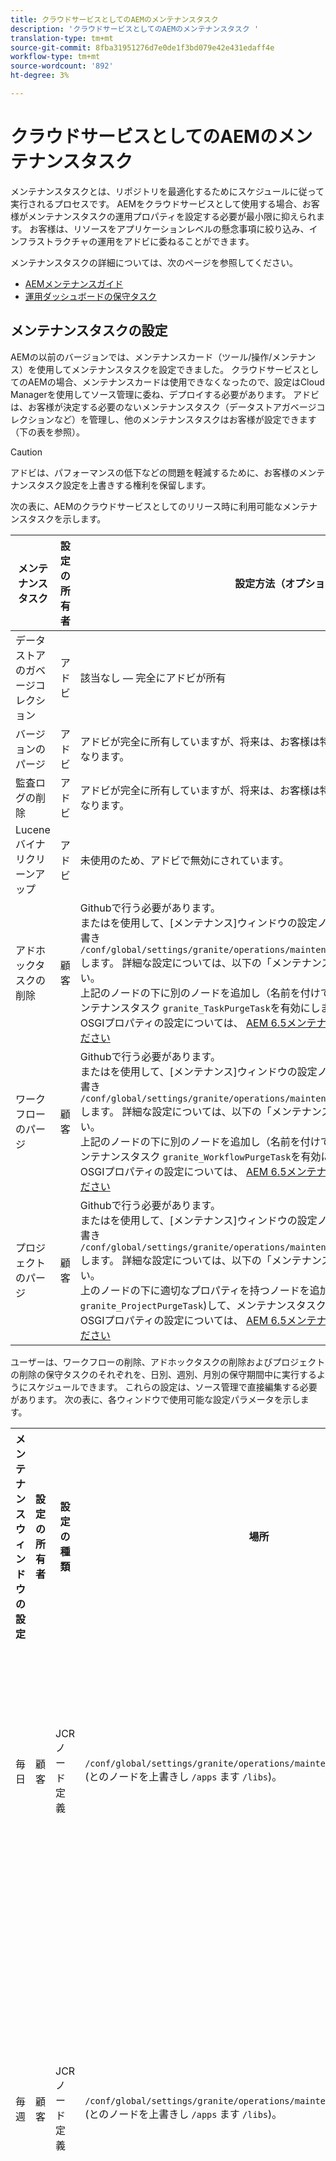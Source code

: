 ```yaml
---
title: クラウドサービスとしてのAEMのメンテナンスタスク
description: 'クラウドサービスとしてのAEMのメンテナンスタスク '
translation-type: tm+mt
source-git-commit: 8fba31951276d7e0de1f3bd079e42e431edaff4e
workflow-type: tm+mt
source-wordcount: '892'
ht-degree: 3%

---
```



# クラウドサービスとしてのAEMのメンテナンスタスク

メンテナンスタスクとは、リポジトリを最適化するためにスケジュールに従って実行されるプロセスです。 AEMをクラウドサービスとして使用する場合、お客様がメンテナンスタスクの運用プロパティを設定する必要が最小限に抑えられます。 お客様は、リソースをアプリケーションレベルの懸念事項に絞り込み、インフラストラクチャの運用をアドビに委ねることができます。

メンテナンスタスクの詳細については、次のページを参照してください。

* [AEMメンテナンスガイド](https://helpx.adobe.com/experience-manager/kb/AEM6-Maintenance-Guide.html)
* [運用ダッシュボードの保守タスク](https://helpx.adobe.com/experience-manager/6-5/sites/administering/using/operations-dashboard.html#AutomatedMaintenanceTasks)

## メンテナンスタスクの設定

AEMの以前のバージョンでは、メンテナンスカード（ツール/操作/メンテナンス）を使用してメンテナンスタスクを設定できました。 クラウドサービスとしてのAEMの場合、メンテナンスカードは使用できなくなったので、設定はCloud Managerを使用してソース管理に委ね、デプロイする必要があります。 アドビは、お客様が決定する必要のないメンテナンスタスク（データストアガベージコレクションなど）を管理し、他のメンテナンスタスクはお客様が設定できます（下の表を参照）。

>[!CAUTION]
>
>アドビは、パフォーマンスの低下などの問題を軽減するために、お客様のメンテナンスタスク設定を上書きする権利を保留します。

次の表に、AEMのクラウドサービスとしてのリリース時に利用可能なメンテナンスタスクを示します。

| メンテナンスタスク | 設定の所有者 | 設定方法（オプション） |
|---|---|---|
| データストアのガベージコレクション | アドビ | 該当なし — 完全にアドビが所有 |
| バージョンのパージ | アドビ | アドビが完全に所有していますが、将来は、お客様は特定のパラメーターを設定できるようになります。 |
| 監査ログの削除 | アドビ | アドビが完全に所有していますが、将来は、お客様は特定のパラメーターを設定できるようになります。 |
| Lucene バイナリクリーンアップ | アドビ | 未使用のため、アドビで無効にされています。 |
| アドホックタスクの削除 | 顧客 | Githubで行う必要があります。 <br> またはを使用して、[メンテナンス]ウィンドウの設定ノード `/libs` を[および] `/apps` の下に上書き `/conf/global/settings/granite/operations/maintenance/granite_weekly``granite_daily`します。 詳細な設定については、以下の「メンテナンスウィンドウ」の表を参照してください。 <br> 上記のノードの下に別のノードを追加し（名前を付けて）、適切なプロパティを追加して、メンテナンスタスク `granite_TaskPurgeTask`を有効にします。 <br> OSGIプロパティの設定については、 [AEM 6.5メンテナンスタスクドキュメントを参照してください](https://helpx.adobe.com/experience-manager/kb/AEM6-Maintenance-Guide.html) |
| ワークフローのパージ | 顧客 | Githubで行う必要があります。 <br> またはを使用して、[メンテナンス]ウィンドウの設定ノード `/libs` を[および] `/apps` の下に上書き `/conf/global/settings/granite/operations/maintenance/granite_weekly``granite_daily`します。 詳細な設定については、以下の「メンテナンスウィンドウ」の表を参照してください。 <br> 上記のノードの下に別のノードを追加し（名前を付けて）、適切なプロパティを追加して、メンテナンスタスク `granite_WorkflowPurgeTask`を有効にします。 <br> OSGIプロパティの設定については、 [AEM 6.5メンテナンスタスクドキュメントを参照してください](https://helpx.adobe.com/experience-manager/kb/AEM6-Maintenance-Guide.html) |
| プロジェクトのパージ | 顧客 | Githubで行う必要があります。 <br> またはを使用して、[メンテナンス]ウィンドウの設定ノード `/libs` を[および] `/apps` の下に上書き `/conf/global/settings/granite/operations/maintenance/granite_weekly``granite_daily`します。 詳細な設定については、以下の「メンテナンスウィンドウ」の表を参照してください。 <br> 上のノードの下に適切なプロパティを持つノードを追加(名前を付ける `granite_ProjectPurgeTask`)して、メンテナンスタスクを有効にします。 <br> OSGIプロパティの設定については、 [AEM 6.5メンテナンスタスクドキュメントを参照してください](https://helpx.adobe.com/experience-manager/kb/AEM6-Maintenance-Guide.html) |

ユーザーは、ワークフローの削除、アドホックタスクの削除およびプロジェクトの削除の保守タスクのそれぞれを、日別、週別、月別の保守期間中に実行するようにスケジュールできます。 これらの設定は、ソース管理で直接編集する必要があります。 次の表に、各ウィンドウで使用可能な設定パラメータを示します。

<table>
  <tr>
    <th>メンテナンスウィンドウの設定</th>
    <th>設定の所有者</th>
    <th>設定の種類</th>
    <th>場所</th>
    <th>例</th>
    <th>パラメーター</th>
  </tr>
  <tr>
    <td>毎日</td>
    <td>顧客</td>
    <td>JCRノード定義</td>
    <td><code>/conf/global/settings/granite/operations/maintenance/granite_daily </code> (とのノードを上書きし <code>/apps</code> ます <code>/libs</code>)。</td>
    <td>以下のコードサンプル1を参照してください。</td>
   <td>
    <ul>
    <li><strong>windowSchedule</strong> = daily（この値は変更しないでください）</li>
    <li><strong>windowStartTime</strong> = HH:MM（24時間形式） 日別メンテナンスウィンドウに関連付けられたメンテナンスタスクの実行を開始するタイミングを定義します。</li>
    <li><strong>windowEndTime</strong> = HH:MM（24時間形式） 日次メンテナンスウィンドウに関連付けられたメンテナンスタスクが、まだ完了していない場合に、その実行を停止するタイミングを定義します。</li>
    </ul> </td> 
  </tr>
  <tr>
    <td>毎週</td>
    <td>顧客</td>
    <td>JCRノード定義</td>
    <td><code>/conf/global/settings/granite/operations/maintenance/granite_weekly</code> (とのノードを上書きし <code>/apps</code> ます <code>/libs</code>)。</td>
    <td>以下のコードサンプル2を参照してください。</td>
     <td>
    <ul>
    <li><strong>windowSchedule</strong> = weekly（この値は変更しないでください）</li>
    <li><strong>windowStartTime</strong> = HH:MM（24時間形式） 週別のメンテナンスウィンドウに関連付けられたメンテナンスタスクの実行を開始するタイミングを定義します。</li>
    <li><strong>windowEndTime</strong> = HH:MM（24時間形式） 週単位のメンテナンスウィンドウに関連付けられたメンテナンスタスクが、まだ完了していない場合に、その実行を停止するタイミングを定義します。</li>
    <li><strong>windowScheduleWeekdays = 1 ～ 7の2つの値の配列。 例えば [5,5].</strong> 配列の最初の値はジョブがスケジュールされる開始日で、2番目の値はジョブが停止される終了日です。 開始と終了の正確な時刻は、それぞれwindowStartTimeとwindowEndTimeで管理されます。</li>
    </ul> </td> 
  </tr>
  <tr>
    <td>毎月</td>
    <td>顧客</td>
    <td>JCRノード定義</td>
    <td><code>/conf/global/settings/granite/operations/maintenance/granite_monthly</code> (とのノードを上書きし <code>/apps</code> ます <code>/libs</code>)。</td>
    <td>以下のコードサンプル3を参照してください。</td>
     <td>
    <ul>
    <li><strong>windowSchedule</strong> = daily（この値は変更しないでください）</li>
    <li><strong>windowStartTime</strong> = HH:MM（24時間形式） 月別メンテナンスウィンドウに関連付けられたメンテナンスタスクの実行をいつ開始するかを定義します。</li>
    <li><strong>windowEndTime</strong> = HH:MM（24時間形式） 月別メンテナンスウィンドウに関連付けられたメンテナンスタスクが、まだ完了していない場合に、その実行を停止するタイミングを定義します。</li>
    <li><strong>windowScheduleWeekdays = 1 ～ 7の2つの値の配列。 例えば [5,5].</strong> 配列の最初の値はジョブがスケジュールされる開始日で、2番目の値はジョブが停止される終了日です。 開始と終了の正確な時刻は、それぞれwindowStartTimeとwindowEndTimeで管理されます。</li>
    <li><strong>windowFirstLastStartDay - 0/1</strong> 0（月の最初の週にスケジュールを設定）、1は月の最後の週にスケジュールを設定（設定）。 値を指定しないと、毎月windowScheduleWeekdaysの規定に従って、ジョブを毎日効果的にスケジュールします。</li>
    </ul> </td> 
  </tr>
</table>

コード例1

```xml
<?xml version="1.0" encoding="UTF-8"?>
<jcr:root xmlns:sling="http://sling.apache.org/jcr/sling/1.0" 
  xmlns:jcr="http://www.jcp.org/jcr/1.0" 
  jcr:primaryType="sling:Folder"
  sling:configCollectionInherit="true"
  sling:configPropertyInherit="true"
  windowSchedule="daily"
  windowStartTime="03:00"
  windowEndTime="05:00"
 />
```

コード例2

```xml
<?xml version="1.0" encoding="UTF-8"?>
<jcr:root xmlns:sling="http://sling.apache.org/jcr/sling/1.0" 
   xmlns:jcr="http://www.jcp.org/jcr/1.0"
   jcr:primaryType="sling:Folder"
   sling:configCollectionInherit="true"
   sling:configPropertyInherit="true"
   windowEndTime="15:30"
   windowSchedule="weekly"
   windowScheduleWeekdays="[5,5]"
   windowStartTime="14:30"/>
```

コード例3

```xml
<?xml version="1.0" encoding="UTF-8"?>
<jcr:root xmlns:sling="http://sling.apache.org/jcr/sling/1.0" 
   xmlns:jcr="http://www.jcp.org/jcr/1.0"
   jcr:primaryType="sling:Folder"
   sling:configCollectionInherit="true"
   sling:configPropertyInherit="true"
   windowEndTime="15:30"
   windowSchedule="monthly"
   windowFirstLastStartDay=0
   windowScheduleWeekdays="[5,5]"
   windowStartTime="14:30"/>
```
